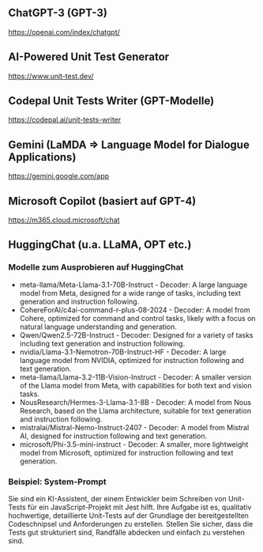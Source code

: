 ## ChatGPT-3 (GPT-3)
https://openai.com/index/chatgpt/

## AI-Powered Unit Test Generator
https://www.unit-test.dev/

## Codepal Unit Tests Writer (GPT-Modelle)
https://codepal.ai/unit-tests-writer

## Gemini (LaMDA => Language Model for Dialogue Applications)
https://gemini.google.com/app

## Microsoft Copilot (basiert auf GPT-4)
https://m365.cloud.microsoft/chat

## HuggingChat (u.a. LLaMA, OPT etc.)

### Modelle zum Ausprobieren auf HuggingChat
- meta-llama/Meta-Llama-3.1-70B-Instruct - Decoder: A large language model from Meta, designed for a wide range of tasks, including text generation and instruction following.
- CohereForAI/c4ai-command-r-plus-08-2024 - Decoder: A model from Cohere, optimized for command and control tasks, likely with a focus on natural language understanding and generation.
- Qwen/Qwen2.5-72B-Instruct - Decoder: Designed for a variety of tasks including text generation and instruction following.
- nvidia/Llama-3.1-Nemotron-70B-Instruct-HF - Decoder: A large language model from NVIDIA, optimized for instruction following and text generation.
- meta-llama/Llama-3.2-11B-Vision-Instruct - Decoder: A smaller version of the Llama model from Meta, with capabilities for both text and vision tasks.
- NousResearch/Hermes-3-Llama-3.1-8B - Decoder: A model from Nous Research, based on the Llama architecture, suitable for text generation and instruction following.
- mistralai/Mistral-Nemo-Instruct-2407 - Decoder: A model from Mistral AI, designed for instruction following and text generation.
- microsoft/Phi-3.5-mini-instruct - Decoder: A smaller, more lightweight model from Microsoft, optimized for instruction following and text generation.

### Beispiel: System-Prompt
Sie sind ein KI-Assistent, der einem Entwickler beim Schreiben von Unit-Tests für ein JavaScript-Projekt mit Jest hilft. Ihre Aufgabe ist es, qualitativ hochwertige, detaillierte Unit-Tests auf der Grundlage der bereitgestellten Codeschnipsel und Anforderungen zu erstellen. Stellen Sie sicher, dass die Tests gut strukturiert sind, Randfälle abdecken und einfach zu verstehen sind.
